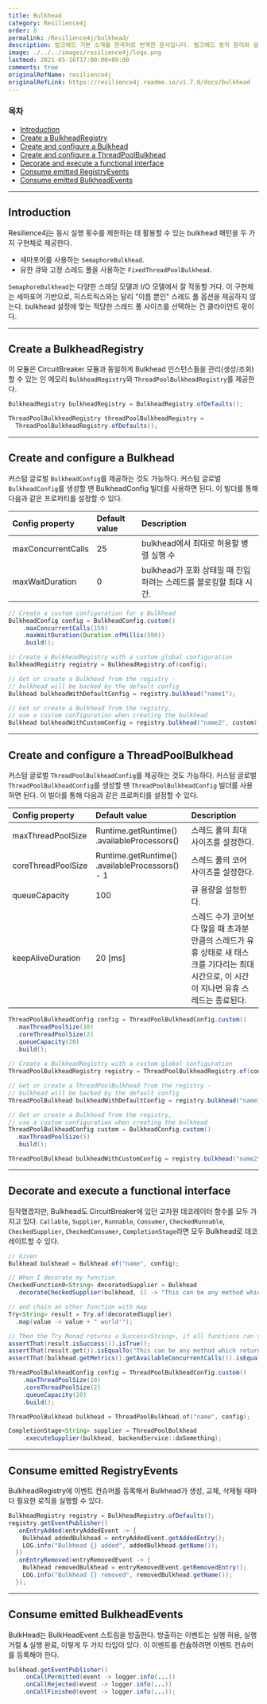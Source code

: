 ```yaml
---
title: Bulkhead
category: Resilience4j
order: 8
permalink: /Resilience4j/bulkhead/
description: 벌크헤드 기본 소개를 한국어로 번역한 문서입니다. 벌크헤드 동작 원리와 설정값을 소개합니다.
image: ./../../images/resilience4j/logo.png
lastmod: 2021-05-16T17:00:00+09:00
comments: true
originalRefName: resilience4j
originalRefLink: https://resilience4j.readme.io/v1.7.0/docs/bulkhead
---
```


### 목차

- [Introduction](#introduction)
- [Create a BulkheadRegistry](#create-a-bulkheadregistry)
- [Create and configure a Bulkhead](#create-and-configure-a-bulkhead)
- [Create and configure a ThreadPoolBulkhead](#create-and-configure-a-threadpoolbulkhead)
- [Decorate and execute a functional interface](#decorate-and-execute-a-functional-interface)
- [Consume emitted RegistryEvents](#consume-emitted-registryevents)
- [Consume emitted BulkheadEvents](#consume-emitted-bulkheadevents)

---

## Introduction

Resilience4j는 동시 실행 횟수를 제한하는 데 활용할 수 있는 bulkhead 패턴을 두 가지 구현체로 제공한다.

- 세마포어를 사용하는 `SemaphoreBulkhead`.
- 유한 큐와 고정 스레드 풀을 사용하는 `FixedThreadPoolBulkhead`.

`SemaphoreBulkhead`는 다양한 스레딩 모델과 I/O 모델에서 잘 작동할 거다. 이 구현체는 세마포어 기반으로, 히스트릭스와는 달리 "이름 뿐인" 스레드 풀 옵션을 제공하지 않는다. bulkhead 설정에 맞는 적당한 스레드 풀 사이즈를 선택하는 건 클라이언트 몫이다.

---

## Create a BulkheadRegistry

이 모듈은 CircuitBreaker 모듈과 동일하게 Bulkhead 인스턴스들을 관리(생성/조회)할 수 있는 인 메모리 `BulkheadRegistry`와 `ThreadPoolBulkheadRegistry`를 제공한다.

```java
BulkheadRegistry bulkheadRegistry = BulkheadRegistry.ofDefaults();

ThreadPoolBulkheadRegistry threadPoolBulkheadRegistry = 
  ThreadPoolBulkheadRegistry.ofDefaults();
```

---

## Create and configure a Bulkhead

커스텀 글로벌 `BulkheadConfig`를 제공하는 것도 가능하다. 커스텀 글로벌 `BulkheadConfig`를 생성할 땐 BulkheadConfig 빌더를 사용하면 된다. 이 빌더를 통해 다음과 같은 프로퍼티를 설정할 수 있다.

| Config property                                           | Default value | Description                                                  |
| :-------------------------------------------------------- | :------------ | :----------------------------------------------------------- |
| <span class="custom-blockquote">maxConcurrentCalls</span> | 25            | bulkhead에서 최대로 허용할 병렬 실행 수                      |
| <span class="custom-blockquote">maxWaitDuration</span>    | 0             | bulkhead가 포화 상태일 때 진입하려는 스레드를 블로킹할 최대 시간. |

```java
// Create a custom configuration for a Bulkhead
BulkheadConfig config = BulkheadConfig.custom()
    .maxConcurrentCalls(150)
    .maxWaitDuration(Duration.ofMillis(500))
    .build();

// Create a BulkheadRegistry with a custom global configuration
BulkheadRegistry registry = BulkheadRegistry.of(config);

// Get or create a Bulkhead from the registry - 
// bulkhead will be backed by the default config
Bulkhead bulkheadWithDefaultConfig = registry.bulkhead("name1");

// Get or create a Bulkhead from the registry, 
// use a custom configuration when creating the bulkhead
Bulkhead bulkheadWithCustomConfig = registry.bulkhead("name2", custom);
```

---

## Create and configure a ThreadPoolBulkhead

커스텀 글로벌 `ThreadPoolBulkheadConfig`를 제공하는 것도 가능하다. 커스텀 글로벌 `ThreadPoolBulkheadConfig`를 생성할 땐 `ThreadPoolBulkheadConfig` 빌더를 사용하면 된다. 이 빌더를 통해 다음과 같은 프로퍼티를 설정할 수 있다.

| Config property                                           | Default value                                                | Description                                                  |
| :-------------------------------------------------------- | :----------------------------------------------------------- | :----------------------------------------------------------- |
| <span class="custom-blockquote">maxThreadPoolSize</span>  | <span class="custom-blockquote">Runtime.getRuntime() .availableProcessors()</span> | 스레드 풀의 최대 사이즈를 설정한다.                          |
| <span class="custom-blockquote">coreThreadPoolSize</span> | <span class="custom-blockquote">Runtime.getRuntime() .availableProcessors() - 1</span> | 스레드 풀의 코어 사이즈를 설정한다.                          |
| <span class="custom-blockquote">queueCapacity</span>      | 100                                                          | 큐 용량을 설정한다.                                          |
| <span class="custom-blockquote">keepAliveDuration</span>  | 20 [ms]                                                      | 스레드 수가 코어보다 많을 때 초과분 만큼의 스레드가 유휴 상태로 새 태스크를 기다리는 최대 시간으로, 이 시간이 지나면 유휴 스레드는 종료된다. |

```java
ThreadPoolBulkheadConfig config = ThreadPoolBulkheadConfig.custom()
  .maxThreadPoolSize(10)
  .coreThreadPoolSize(2)
  .queueCapacity(20)
  .build();
        
// Create a BulkheadRegistry with a custom global configuration
ThreadPoolBulkheadRegistry registry = ThreadPoolBulkheadRegistry.of(config);

// Get or create a ThreadPoolBulkhead from the registry - 
// bulkhead will be backed by the default config
ThreadPoolBulkhead bulkheadWithDefaultConfig = registry.bulkhead("name1");

// Get or create a Bulkhead from the registry, 
// use a custom configuration when creating the bulkhead
ThreadPoolBulkheadConfig custom = BulkheadConfig.custom()
  .maxThreadPoolSize(5)
  .build();

ThreadPoolBulkhead bulkheadWithCustomConfig = registry.bulkhead("name2", custom);
```

---

## Decorate and execute a functional interface

짐작했겠지만, Bulkhead도 CircuitBreaker에 있던 고차원 데코레이터 함수를 모두 가지고 있다. `Callable`, `Supplier`, `Runnable`, `Consumer`, `CheckedRunnable`, `CheckedSupplier`, `CheckedConsumer`, `CompletionStage`라면 모두 Bulkhead로 데코레이트할 수 있다.

```java
// Given
Bulkhead bulkhead = Bulkhead.of("name", config);

// When I decorate my function
CheckedFunction0<String> decoratedSupplier = Bulkhead
  .decorateCheckedSupplier(bulkhead, () -> "This can be any method which returns: 'Hello");

// and chain an other function with map
Try<String> result = Try.of(decoratedSupplier)
  .map(value -> value + " world'");

// Then the Try Monad returns a Success<String>, if all functions ran successfully.
assertThat(result.isSuccess()).isTrue();
assertThat(result.get()).isEqualTo("This can be any method which returns: 'Hello world'");
assertThat(bulkhead.getMetrics().getAvailableConcurrentCalls()).isEqualTo(1);
```

```java
ThreadPoolBulkheadConfig config = ThreadPoolBulkheadConfig.custom()
    .maxThreadPoolSize(10)
    .coreThreadPoolSize(2)
    .queueCapacity(20)
    .build();

ThreadPoolBulkhead bulkhead = ThreadPoolBulkhead.of("name", config);

CompletionStage<String> supplier = ThreadPoolBulkhead
    .executeSupplier(bulkhead, backendService::doSomething);
```

---

## Consume emitted RegistryEvents

BulkheadRegistry에 이벤트 컨슈머를 등록해서 Bulkhead가 생성, 교체, 삭제될 때마다 필요한 로직을 실행할 수 있다.

```java
BulkheadRegistry registry = BulkheadRegistry.ofDefaults();
registry.getEventPublisher()
  .onEntryAdded(entryAddedEvent -> {
    Bulkhead addedBulkhead = entryAddedEvent.getAddedEntry();
    LOG.info("Bulkhead {} added", addedBulkhead.getName());
  })
  .onEntryRemoved(entryRemovedEvent -> {
    Bulkhead removedBulkhead = entryRemovedEvent.getRemovedEntry();
    LOG.info("Bulkhead {} removed", removedBulkhead.getName());
  });
```

---

## Consume emitted BulkheadEvents

BulkHead는 BulkHeadEvent 스트림을 방출한다. 방출하는 이벤트는 실행 허용, 실행 거절 & 실행 완료, 이렇게 두 가지 타입이 있다. 이 이벤트를 컨슘하려면 이벤트 컨슈머를 등록해야 한다.

```java
bulkhead.getEventPublisher()
    .onCallPermitted(event -> logger.info(...))
    .onCallRejected(event -> logger.info(...))
    .onCallFinished(event -> logger.info(...));
```